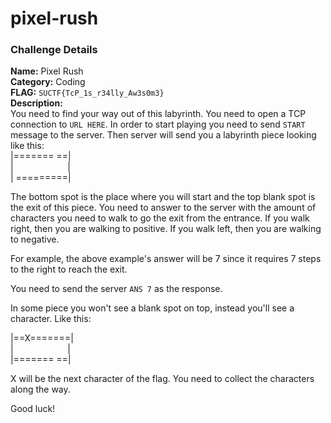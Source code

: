 # pixel-rush

### Challenge Details

**Name:** Pixel Rush  
**Category:** Coding  
**FLAG:** `SUCTF{TcP_1s_r34lly_Aw3s0m3}`  
**Description:**  
You need to find your way out of this labyrinth. You need to open a TCP connection to `URL HERE`. In order
to start playing you need to send `START` message to the server. Then server will send you a labyrinth piece looking
like this:   
|======= ==|   
|&nbsp;&nbsp;&nbsp;&nbsp;&nbsp;&nbsp;&nbsp;&nbsp;&nbsp;&nbsp;&nbsp;&nbsp;&nbsp;&nbsp;&nbsp;&nbsp;&nbsp;&nbsp;&nbsp;&nbsp;&nbsp;&nbsp;|   
| =========|

The bottom spot is the place where you will start and the top blank spot is the exit of this piece.
You need to answer to the server with the amount of characters you need to walk to go the exit from the entrance.
If you walk right, then you are walking to positive. If you walk left, then you are walking to negative.

For example, the above example's answer will be 7 since it requires 7 steps to the right to reach the exit.

You need to send the server `ANS 7` as the response.

In some piece you won't see a blank spot on top, instead you'll see a character. Like this:   

|==X=======|   
|&nbsp;&nbsp;&nbsp;&nbsp;&nbsp;&nbsp;&nbsp;&nbsp;&nbsp;&nbsp;&nbsp;&nbsp;&nbsp;&nbsp;&nbsp;&nbsp;&nbsp;&nbsp;&nbsp;&nbsp;&nbsp;&nbsp;|   
|======= ==|

X will be the next character of the flag. You need to collect the characters along the way.

Good luck!  

